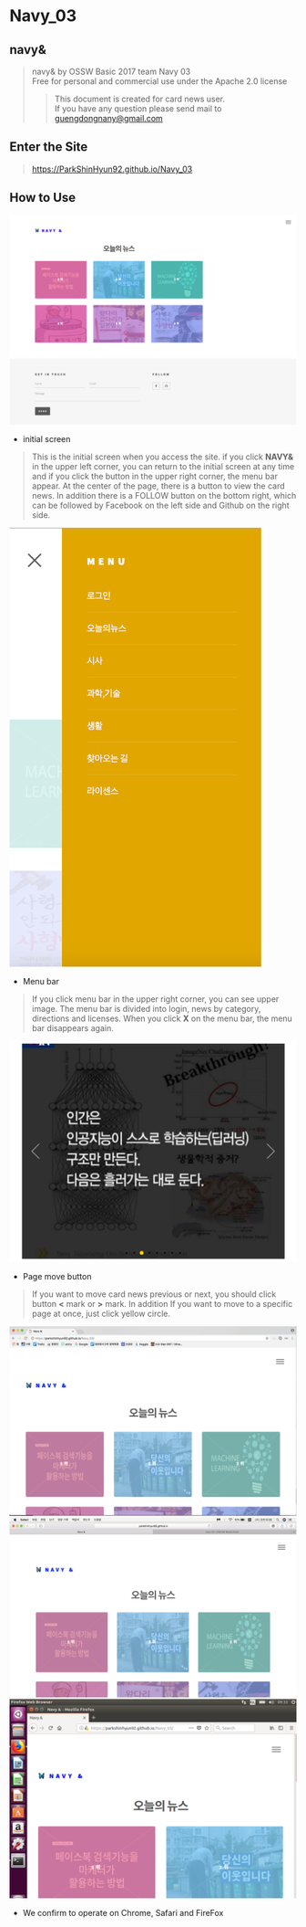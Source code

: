 # Navy_03

## navy&

> navy& by OSSW Basic 2017 team Navy 03 <br/>
> Free for personal and commercial use under the Apache 2.0 license
>> This document is created for card news user. <br/>
>> If you have any question please send mail to guengdongnany@gmail.com

## Enter the Site
> https://ParkShinHyun92.github.io/Navy_03


## How to Use
![Alt text](images/init.jpg)
- initial screen
> This is the initial screen when you access the site. if you click **NAVY&** in the upper left corner, you can return to the initial screen at any time and if you click the button in the upper right corner, the menu bar appear. At the center of the page, there is a button to view the card news. In addition there is a FOLLOW button on the bottom right, which can be followed by Facebook on the left side and Github on the right side.


![Alt text](images/menubar.jpg)
- Menu bar
> If you click menu bar in the upper right corner, you can see upper image. The menu bar is divided into login, news by category, directions and licenses. When you click **X** on the menu bar, the menu bar disappears again.


![Alt text](images/button.jpg)
- Page move button
> If you want to move card news previous or next, you should click button **<** mark or **>** mark. In addition If you want to move to a specific page at once, just click yellow circle.


![Alt text](images/Chrome.jpg)
![Alt text](images/Safari.jpg)
![Alt text](images/FireFox.jpg)
- We confirm to operate on Chrome, Safari and FireFox

